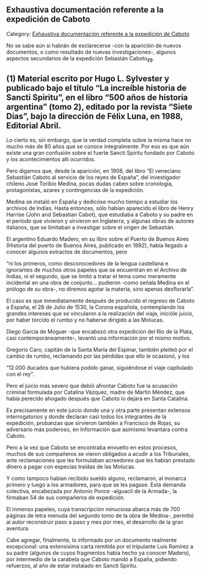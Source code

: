 ## Exhaustiva documentación referente a la expedición de Caboto

Category: [Exhaustiva documentación referente a la expedición de Caboto](http://descubrircorrientes.com.ar/2012/index.php/3135-historia-desde-el-origen-hasta-1814/tierra-argentina-1492-1588/la-fundacion-de-sancti-spiritu/la-expedicion-de-sebastian-aaboto/exhaustiva-documentacion-referente-a-la-expedicion-de-caboto)

No se sabe aún si habrán de esclarecerse -con la aparición de nuevos documentos, o como resultado de nuevas investigaciones-, algunos aspectos secundarios de la expedición Sebastán Caboto<sub><strong>(1)</strong></sub>.

## **(1)** Material escrito por Hugo L. Sylvester y publicado bajo el título “La increíble historia de Sancti Spiritu”, en el libro “500 años de historia argentina” (tomo 2), editado por la revista “Siete Días”, bajo la dirección de Félix Luna, en 1988, Editorial Abril.

Lo cierto es, sin embargo, que la verdad completa sobre la misma hace no mucho más de 80 años que se conoce integralmente. Por eso es que aún existe una gran confusión sobre el fuerte Sancti Spiritu fundado por Caboto y los acontecimientos allí ocurridos.

Pero digamos que, desde la aparición, en 1908, del libro “El veneciano Sebastián Caboto al servicio de los reyes de España”, del investigador chileno José Toribio Medina, pocas dudas caben sobre cronología, protagonistas, azares y contingencias de la expedición.

Medina se instaló en España y dedicóse mucho tiempo a estudiar los archivos de Indias. Hasta entonces, sólo habían aparecido el libro de Henry Harrise (John and Sebastian Cabot), que estudiaba a Caboto y su padre en el período que vivieron y sirvieron en Inglaterra, y algunas obras de autores italianos, que se limitaban a investigar sobre el origen de Sebastián.

El argentino Eduardo Madero, en su libro sobre el Puerto de Buenos Aires (Historia del puerto de Buenos Aires, publicado en 1892), había llegado a conocer algunos extractos de documentos, pero

“ni los primeros, como desconocedores de la lengua castellana e ignorantes de muchos otros papeles que se encuentran en el Archivo de Indias, ni el segundo, que se limitó a tratar el tema como meramente incidental en una obra de conjunto... pudieron \-como señala Medina en el prólogo de su obra-, no diremos agotar la materia, sino apenas desflorarla”.

El caso es que inmediatamente después de producido el regreso de Caboto a España, el 28 de Julio de 1530, la Corona española, contemplando los grandes intereses que se vincularon a la realización del viaje, inicióle juicio, por haber torcido el rumbo y no haberse dirigido a las Molucas.

Diego García de Moguer -que encabezó otra expedición del Río de la Plata, casi contemporáneamente-, levantó una información por el mismo motivo.

Gregorio Caro, capitán de la Santa María del Espinar, también pleiteó por el cambio de rumbo, reclamando por las pérdidas que ello le ocasionó, y los

“12.000 ducados que hubiera podido ganar, siguiéndose el viaje capitulado con el rey”.

Pero el juicio más severo que debió afrontar Caboto fue la acusación criminal formulada por Catalina Vázquez, madre de Martín Méndez, que había perecido ahogado después que Caboto lo dejara en Santa Catalina.

Es precisamente en este juicio donde una y otra parte presentan extensos interrogatorios y donde declaran casi todos los integrantes de la expedición, probanzas que sirvieron también a Francisco de Rojas, su adversario más poderoso, en Información que asimismo levantara contra Caboto.

Pero a la vez que Caboto se encontraba envuelto en estos procesos, muchos de sus compañeros se vieron obligados a acudir a los Tribunales, ante reclamaciones que les formulaban acreedores que les habían prestado dinero a pagar con especias traídas de las Molucas.

Y como tampoco habían recibido sueldo alguno, reclamaron, al monarca primero y luego a los armadores, para que se les pagase. Esta demanda colectiva, encabezada por Antonio Ponce -alguacil de la Armada-, la firmaban 54 de sus compañeros de expedición.

El inmenso papeleo, cuya transcripción minuciosa abarca más de 700 páginas de letra menuda del segundo tomo de la obra de Medina-, permitió al autor reconstruir paso a paso y mes por mes, el desarrollo de la gran aventura.

Cabe agregar, finalmente, lo informado por un documento realmente excepcional: una extensísima carta remitida por el tripulante Luis Ramírez a su padre (algunos de cuyos fragmentos había hecho ya conocer Madero), por intermedio de la carabela que Caboto mandó a España, pidiendo refuerzos, al año de estar instalado en Sancti Spiritu.